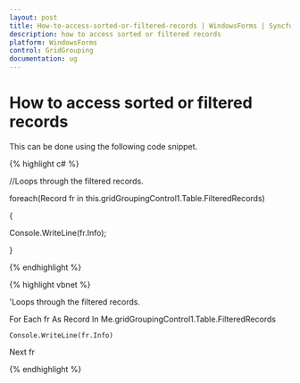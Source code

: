 ```yaml
---
layout: post
title: How-to-access-sorted-or-filtered-records | WindowsForms | Syncfusion
description: how to access sorted or filtered records
platform: WindowsForms
control: GridGrouping
documentation: ug
---
```


# How to access sorted or filtered records

This can be done using the following code snippet.

{% highlight c# %}



//Loops through the filtered records.

foreach(Record fr in this.gridGroupingControl1.Table.FilteredRecords)

{

Console.WriteLine(fr.Info);

}

{% endhighlight %}

{% highlight vbnet %}



'Loops through the filtered records.

For Each fr As Record In Me.gridGroupingControl1.Table.FilteredRecords

    Console.WriteLine(fr.Info)

Next fr

{% endhighlight %}

